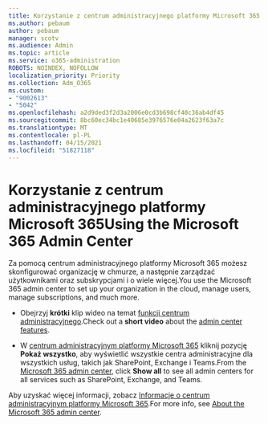 ```yaml
---
title: Korzystanie z centrum administracyjnego platformy Microsoft 365
ms.author: pebaum
author: pebaum
manager: scotv
ms.audience: Admin
ms.topic: article
ms.service: o365-administration
ROBOTS: NOINDEX, NOFOLLOW
localization_priority: Priority
ms.collection: Adm_O365
ms.custom:
- "9002613"
- "5042"
ms.openlocfilehash: a2d9ded3f2d3a2006e0cd3b698cf40c36ab4df45
ms.sourcegitcommit: 8bc60ec34bc1e40685e3976576e04a2623f63a7c
ms.translationtype: MT
ms.contentlocale: pl-PL
ms.lasthandoff: 04/15/2021
ms.locfileid: "51827118"
---
```

# <a name="using-the-microsoft-365-admin-center"></a><span data-ttu-id="e5c87-102">Korzystanie z centrum administracyjnego platformy Microsoft 365</span><span class="sxs-lookup"><span data-stu-id="e5c87-102">Using the Microsoft 365 Admin Center</span></span>

<span data-ttu-id="e5c87-103">Za pomocą centrum administracyjnego platformy Microsoft 365 możesz skonfigurować organizację w chmurze, a następnie zarządzać użytkownikami oraz subskrypcjami i o wiele więcej.</span><span class="sxs-lookup"><span data-stu-id="e5c87-103">You use the Microsoft 365 admin center to set up your organization in the cloud, manage users, manage subscriptions, and much more.</span></span>

- <span data-ttu-id="e5c87-104">Obejrzyj **krótki** klip wideo na temat [funkcji centrum administracyjnego](https://www.microsoft.com/videoplayer/embed/RWfvDL).</span><span class="sxs-lookup"><span data-stu-id="e5c87-104">Check out a **short video** about the [admin center features](https://www.microsoft.com/videoplayer/embed/RWfvDL).</span></span>

- <span data-ttu-id="e5c87-105">W [centrum administracyjnym platformy Microsoft 365](https://admin.microsoft.com/AdminPortal/Home#/homepage) kliknij pozycję **Pokaż wszystko**, aby wyświetlić wszystkie centra administracyjne dla wszystkich usług, takich jak SharePoint, Exchange i Teams.</span><span class="sxs-lookup"><span data-stu-id="e5c87-105">From the [Microsoft 365 admin center](https://admin.microsoft.com/AdminPortal/Home#/homepage), click **Show all** to see all admin centers for all services such as SharePoint, Exchange, and Teams.</span></span>

<span data-ttu-id="e5c87-106">Aby uzyskać więcej informacji, zobacz [Informacje o centrum administracyjnym platformy Microsoft 365](https://docs.microsoft.com/microsoft-365/admin/admin-overview/about-the-admin-center).</span><span class="sxs-lookup"><span data-stu-id="e5c87-106">For more info, see [About the Microsoft 365 admin center](https://docs.microsoft.com/microsoft-365/admin/admin-overview/about-the-admin-center).</span></span>
